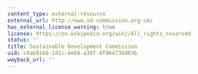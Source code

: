 ```yaml
---
content_type: external-resource
external_url: http://www.sd-commission.org.uk/
has_external_license_warning: true
license: https://en.wikipedia.org/wiki/All_rights_reserved
status: ''
title: Sustainable Development Commission
uid: c6ab9166-1d1c-4e69-a39f-8f964736d036
wayback_url: ''
---
```


